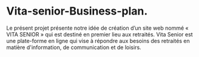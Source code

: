 # Vita-senior-Business-plan.
Le présent projet présente notre idée de création d’un site web nommé « VITA SENIOR » qui est destiné en premier lieu aux retraités. Vita Senior est une plate-forme en ligne qui vise à répondre aux besoins des retraités en matière d'information, de communication et de loisirs.
